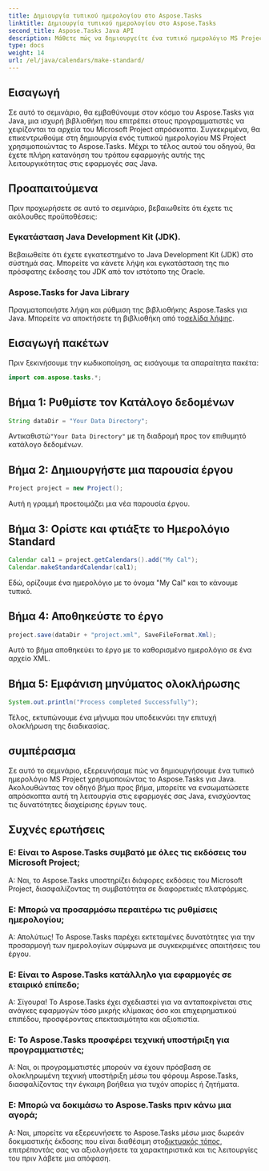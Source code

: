 ```yaml
---
title: Δημιουργία τυπικού ημερολογίου στο Aspose.Tasks
linktitle: Δημιουργία τυπικού ημερολογίου στο Aspose.Tasks
second_title: Aspose.Tasks Java API
description: Μάθετε πώς να δημιουργείτε ένα τυπικό ημερολόγιο MS Project σε Java χρησιμοποιώντας το Aspose.Tasks. Βελτιώστε τις δυνατότητες διαχείρισης του έργου σας με αυτό το βήμα προς βήμα σεμινάριο.
type: docs
weight: 14
url: /el/java/calendars/make-standard/
---
```


## Εισαγωγή
Σε αυτό το σεμινάριο, θα εμβαθύνουμε στον κόσμο του Aspose.Tasks για Java, μια ισχυρή βιβλιοθήκη που επιτρέπει στους προγραμματιστές να χειρίζονται τα αρχεία του Microsoft Project απρόσκοπτα. Συγκεκριμένα, θα επικεντρωθούμε στη δημιουργία ενός τυπικού ημερολογίου MS Project χρησιμοποιώντας το Aspose.Tasks. Μέχρι το τέλος αυτού του οδηγού, θα έχετε πλήρη κατανόηση του τρόπου εφαρμογής αυτής της λειτουργικότητας στις εφαρμογές σας Java.
## Προαπαιτούμενα
Πριν προχωρήσετε σε αυτό το σεμινάριο, βεβαιωθείτε ότι έχετε τις ακόλουθες προϋποθέσεις:
### Εγκατάσταση Java Development Kit (JDK).
Βεβαιωθείτε ότι έχετε εγκατεστημένο το Java Development Kit (JDK) στο σύστημά σας. Μπορείτε να κάνετε λήψη και εγκατάσταση της πιο πρόσφατης έκδοσης του JDK από τον ιστότοπο της Oracle.
### Aspose.Tasks for Java Library
 Πραγματοποιήστε λήψη και ρύθμιση της βιβλιοθήκης Aspose.Tasks για Java. Μπορείτε να αποκτήσετε τη βιβλιοθήκη από το[σελίδα λήψης](https://releases.aspose.com/tasks/java/).

## Εισαγωγή πακέτων
Πριν ξεκινήσουμε την κωδικοποίηση, ας εισάγουμε τα απαραίτητα πακέτα:
```java
import com.aspose.tasks.*;
```

## Βήμα 1: Ρυθμίστε τον Κατάλογο δεδομένων
```java
String dataDir = "Your Data Directory";
```
 Αντικαθιστώ`"Your Data Directory"` με τη διαδρομή προς τον επιθυμητό κατάλογο δεδομένων.
## Βήμα 2: Δημιουργήστε μια παρουσία έργου
```java
Project project = new Project();
```
Αυτή η γραμμή προετοιμάζει μια νέα παρουσία έργου.
## Βήμα 3: Ορίστε και φτιάξτε το Ημερολόγιο Standard
```java
Calendar cal1 = project.getCalendars().add("My Cal");
Calendar.makeStandardCalendar(cal1);
```
Εδώ, ορίζουμε ένα ημερολόγιο με το όνομα "My Cal" και το κάνουμε τυπικό.
## Βήμα 4: Αποθηκεύστε το έργο
```java
project.save(dataDir + "project.xml", SaveFileFormat.Xml);
```
Αυτό το βήμα αποθηκεύει το έργο με το καθορισμένο ημερολόγιο σε ένα αρχείο XML.
## Βήμα 5: Εμφάνιση μηνύματος ολοκλήρωσης
```java
System.out.println("Process completed Successfully");
```
Τέλος, εκτυπώνουμε ένα μήνυμα που υποδεικνύει την επιτυχή ολοκλήρωση της διαδικασίας.

## συμπέρασμα
Σε αυτό το σεμινάριο, εξερευνήσαμε πώς να δημιουργήσουμε ένα τυπικό ημερολόγιο MS Project χρησιμοποιώντας το Aspose.Tasks για Java. Ακολουθώντας τον οδηγό βήμα προς βήμα, μπορείτε να ενσωματώσετε απρόσκοπτα αυτή τη λειτουργία στις εφαρμογές σας Java, ενισχύοντας τις δυνατότητες διαχείρισης έργων τους.
## Συχνές ερωτήσεις
### Ε: Είναι το Aspose.Tasks συμβατό με όλες τις εκδόσεις του Microsoft Project;
Α: Ναι, το Aspose.Tasks υποστηρίζει διάφορες εκδόσεις του Microsoft Project, διασφαλίζοντας τη συμβατότητα σε διαφορετικές πλατφόρμες.
### Ε: Μπορώ να προσαρμόσω περαιτέρω τις ρυθμίσεις ημερολογίου;
Α: Απολύτως! Το Aspose.Tasks παρέχει εκτεταμένες δυνατότητες για την προσαρμογή των ημερολογίων σύμφωνα με συγκεκριμένες απαιτήσεις του έργου.
### Ε: Είναι το Aspose.Tasks κατάλληλο για εφαρμογές σε εταιρικό επίπεδο;
Α: Σίγουρα! Το Aspose.Tasks έχει σχεδιαστεί για να ανταποκρίνεται στις ανάγκες εφαρμογών τόσο μικρής κλίμακας όσο και επιχειρηματικού επιπέδου, προσφέροντας επεκτασιμότητα και αξιοπιστία.
### Ε: Το Aspose.Tasks προσφέρει τεχνική υποστήριξη για προγραμματιστές;
Α: Ναι, οι προγραμματιστές μπορούν να έχουν πρόσβαση σε ολοκληρωμένη τεχνική υποστήριξη μέσω του φόρουμ Aspose.Tasks, διασφαλίζοντας την έγκαιρη βοήθεια για τυχόν απορίες ή ζητήματα.
### Ε: Μπορώ να δοκιμάσω το Aspose.Tasks πριν κάνω μια αγορά;
 Α: Ναι, μπορείτε να εξερευνήσετε το Aspose.Tasks μέσω μιας δωρεάν δοκιμαστικής έκδοσης που είναι διαθέσιμη στο[δικτυακός τόπος](https://purchase.aspose.com/buy), επιτρέποντάς σας να αξιολογήσετε τα χαρακτηριστικά και τις λειτουργίες του πριν λάβετε μια απόφαση.